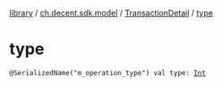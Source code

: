 [library](../../index.md) / [ch.decent.sdk.model](../index.md) / [TransactionDetail](index.md) / [type](./type.md)

# type

`@SerializedName("m_operation_type") val type: `[`Int`](https://kotlinlang.org/api/latest/jvm/stdlib/kotlin/-int/index.html)